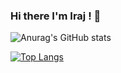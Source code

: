 ### Hi there I'm Iraj ! 👋


<!--
**iraj-norouzi/iraj-norouzi** is a ✨ _special_ ✨ repository because its `README.md` (this file) appears on your GitHub profile.

### Here are some ideas to get you started:

- 🔭 I’m currently working on ...
- 🌱 I’m currently learning ...
- 👯 I’m looking to collaborate on ...
- 🤔 I’m looking for help with ...
- 💬 Ask me about ...
- 📫 How to reach me: ...
- 😄 Pronouns: ...
- ⚡ Fun fact: ...
-->



![Anurag's GitHub stats](https://github-readme-stats.vercel.app/api?username=iraj-norouzi&show_icons=true&theme=radical)

[![Top Langs](https://github-readme-stats.vercel.app/api/top-langs/?username=iraj-norouzi&layout=compact)](https://github.com/iraj-norouzi/github-readme-stats)
